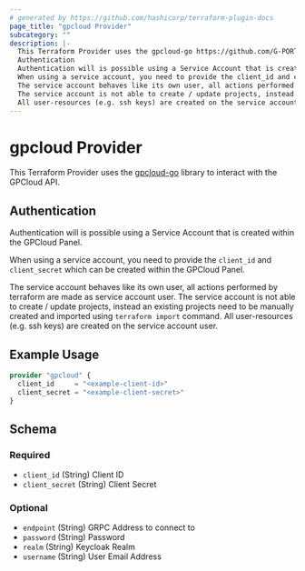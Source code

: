 ```yaml
---
# generated by https://github.com/hashicorp/terraform-plugin-docs
page_title: "gpcloud Provider"
subcategory: ""
description: |-
  This Terraform Provider uses the gpcloud-go https://github.com/G-PORTAL/gpcloud-go library to interact with the GPCloud API.
  Authentication
  Authentication will is possible using a Service Account that is created within the GPCloud Panel.
  When using a service account, you need to provide the client_id and client_secret which can be created within the GPCloud Panel.
  The service account behaves like its own user, all actions performed by terraform are made as service account user.
  The service account is not able to create / update projects, instead an existing projects need to be manually created and imported using terraform import command.
  All user-resources (e.g. ssh keys) are created on the service account user.
---
```


# gpcloud Provider

This Terraform Provider uses the [gpcloud-go](https://github.com/G-PORTAL/gpcloud-go) library to interact with the GPCloud API.

## Authentication
Authentication will is possible using a Service Account that is created within the GPCloud Panel.

When using a service account, you need to provide the `client_id` and `client_secret` which can be created within the GPCloud Panel.

The service account behaves like its own user, all actions performed by terraform are made as service account user.
The service account is not able to create / update projects, instead an existing projects need to be manually created and imported using `terraform import` command.
All user-resources (e.g. ssh keys) are created on the service account user.

## Example Usage

```terraform
provider "gpcloud" {
  client_id     = "<example-client-id>"
  client_secret = "<example-client-secret>"
}
```

<!-- schema generated by tfplugindocs -->
## Schema

### Required

- `client_id` (String) Client ID
- `client_secret` (String) Client Secret

### Optional

- `endpoint` (String) GRPC Address to connect to
- `password` (String) Password
- `realm` (String) Keycloak Realm
- `username` (String) User Email Address
